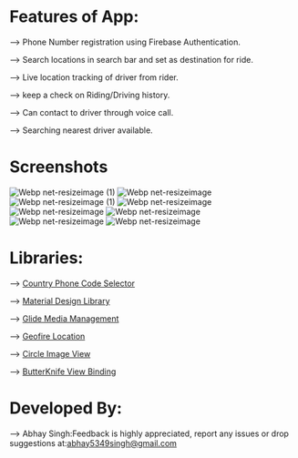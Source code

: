 # Features of App:
--> Phone Number registration using Firebase Authentication.

--> Search locations in search bar and set as destination for ride.

--> Live location tracking of driver from rider.

--> keep a check on Riding/Driving history.

--> Can contact to driver through voice call.

--> Searching nearest driver available.

# Screenshots
![Webp net-resizeimage (1)](https://user-images.githubusercontent.com/48565759/108881225-17cd4f80-7629-11eb-99bc-e51ce80ab591.png)
![Webp net-resizeimage](https://user-images.githubusercontent.com/48565759/108881506-667ae980-7629-11eb-8f7b-ee9f72898993.png)
![Webp net-resizeimage (1)](https://user-images.githubusercontent.com/48565759/108881703-97f3b500-7629-11eb-875a-93e76b31f1f7.png)
![Webp net-resizeimage](https://user-images.githubusercontent.com/48565759/108882045-f6b92e80-7629-11eb-9645-fd845d9836ad.png)
![Webp net-resizeimage](https://user-images.githubusercontent.com/48565759/108882918-df2e7580-762a-11eb-9c41-a1484251d11d.png)
![Webp net-resizeimage](https://user-images.githubusercontent.com/48565759/108883161-1f8df380-762b-11eb-99a4-3992275e83f8.png)
![Webp net-resizeimage](https://user-images.githubusercontent.com/48565759/108883916-020d5980-762c-11eb-896d-510769ba6be5.png)
![Webp net-resizeimage](https://user-images.githubusercontent.com/48565759/108884167-4862b880-762c-11eb-8736-0e88c6942364.jpg)

# Libraries:

--> [Country Phone Code Selector](https://github.com/hbb20/CountryCodePickerProject)

--> [Material Design Library](https://github.com/navasmdc/MaterialDesignLibrary)

--> [Glide Media Management](https://github.com/bumptech/glide)

--> [Geofire Location](https://github.com/firebase/geofire-android)

--> [Circle Image View](https://github.com/hdodenhof/CircleImageView)

--> [ButterKnife View Binding](https://github.com/JakeWharton/butterknife)

# Developed By:
--> Abhay Singh:Feedback is highly appreciated, report any issues or drop suggestions at:[abhay5349singh@gmail.com](mailto:abhay5349singh@gmail.com)
